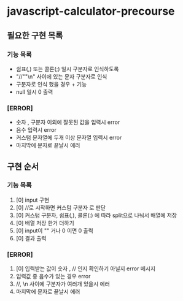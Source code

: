# javascript-calculator-precourse

## 필요한 구현 목록

### 기능 목록
- 쉼표(,) 또는 콜론(;) 일시 구분자로 인식하도록
- "//""\n" 사이에 있는 문자 구분자로 인식
- 구분자로 인식 했을 경우 + 기능
- null 일시 0 출력

### [ERROR]
- 숫자 , 구분자 이외에 잘못된 값을 입력시 error
- 음수 입력시 error
- 커스텀 문자열에 두개 이상 문자열 입력시 error
- 마지막에 문자로 끝날시 에러 

## 구현 순서 

### 기능 목록
1. [0] input 구현
2. [0] //로 시작하면 커스텀 구분자 로 판단
3. [0] 커스텀 구분자, 쉼표(,), 콜론(:) 에 따라 split으로 나눠서 배열에 저장
4. [0] 배열 저장 한거 더하기 
5. [0] input이 "" 거나 0 이면 0 출력
6. [0] 결과 출력

### [ERROR]
1. [0] 입력받는 값이 숫자 , // 인지 확인하기 아닐지 error 메시지
2. 입력값 중 음수가 있는 경우 error
3. //, \n 사이에 구분자가 여러개 있을시 에러 
4. 마지막에 문자로 끝날시 에러 
